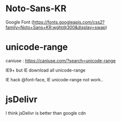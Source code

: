 # Noto-Sans-KR
Google Font (https://fonts.googleapis.com/css2?family=Noto+Sans+KR:wght@300&display=swap)

# unicode-range
caniuse : https://caniuse.com/?search=unicode-range

IE9+ but IE download all unicode-range

IE hack @font-face, IE unicode-range not work..

# jsDelivr
I think jsDelivr is better than google cdn
